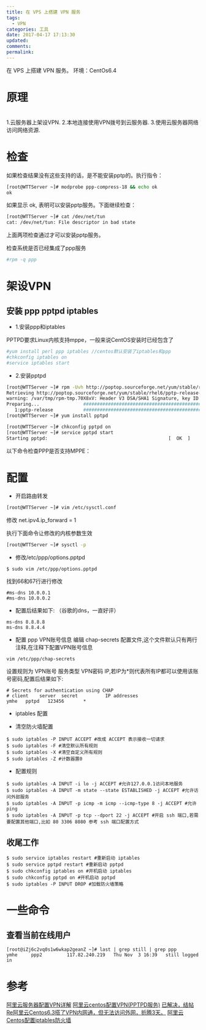 ```yaml
---
title: 在 VPS 上搭建 VPN 服务
tags:
  - VPN
categories: 工具
date: 2017-04-17 17:13:30
updated:
comments:
permalink:
---
```



在 VPS 上搭建 VPN 服务。
环境：CentOs6.4

<!--more-->

# 原理
</br>
1.云服务器上架设VPN.
2.本地连接使用VPN拨号到云服务器.
3.使用云服务器网络访问网络资源.

# 检查

如果检查结果没有这些支持的话，是不能安装pptp的。执行指令：

```bash
[root@WTTServer ~]# modprobe ppp-compress-18 && echo ok
ok
```

如果显示 ok, 表明可以安装pptp服务。下面继续检查：

```bash
[root@WTTServer ~]# cat /dev/net/tun
cat: /dev/net/tun: File descriptor in bad state
```
上面两项检查通过才可以安装pptp服务。

检查系统是否已经集成了ppp服务
```bash
#rpm -q ppp
```

# 架设VPN
## 安装 ppp pptpd iptables

- 1.安装ppp和iptables

PPTPD要求Linux内核支持mppe，一般来说CentOS安装时已经包含了

```bash
#yum install perl ppp iptables //centos默认安装了iptables和ppp
#chkconfig iptables on
#service iptables start
```

- 2.安装pptpd
```bash
[root@WTTServer ~]# rpm -Uvh http://poptop.sourceforge.net/yum/stable/rhel6/pptp-release-current.noarch.rpm
Retrieving http://poptop.sourceforge.net/yum/stable/rhel6/pptp-release-current.noarch.rpm
warning: /var/tmp/rpm-tmp.70X8xV: Header V3 DSA/SHA1 Signature, key ID 862acc42: NOKEY
Preparing...                ########################################### [100%]
   1:pptp-release           ########################################### [100%]
[root@WTTServer ~]# yum install pptpd

[root@WTTServer ~]# chkconfig pptpd on
[root@WTTServer ~]# service pptpd start
Starting pptpd:                                            [  OK  ]
```

以下命令检查PPP是否支持MPPE：

# 配置

- 开启路由转发

```bash
[root@WTTServer ~]# vim /etc/sysctl.conf
```

修改
net.ipv4.ip_forward = 1

执行下面命令让修改的内核参数生效
```bash
[root@WTTServer ~]# sysctl -p
```

- 修改/etc/ppp/options.pptpd  

```
$ sudo vim /etc/ppp/options.pptpd  
```
找到66和67行进行修改
```
#ms-dns 10.0.0.1  
#ms-dns 10.0.0.2  
```

- 配置后结果如下: （谷歌的dns，一直好评）
```
ms-dns 8.8.8.8  
ms-dns 8.8.4.4  
```


- 配置 ppp VPN账号信息
编辑 chap-secrets 配置文件,这个文件默认只有两行注释,在注释下配置VPN账号信息
```
vim /etc/ppp/chap-secrets  
```
设置规则为 VPN账号 服务类型 VPN密码 IP,若IP为*则代表所有IP都可以使用该账号密码,配置后结果如下:
```
# Secrets for authentication using CHAP  
# client    server  secret          IP addresses  
ymhe   pptpd   123456       *  
```


- iptables 配置

- 清空防火墙配置
```
$ sudo iptables -P INPUT ACCEPT #改成 ACCEPT 表示接收一切请求  
$ sudo iptables -F #清空默认所有规则  
$ sudo iptables -X #清空自定义所有规则  
$ sudo iptables -Z #计数器置0  
```
- 配置规则
```
$ sudo iptables -A INPUT -i lo -j ACCEPT #允许127.0.0.1访问本地服务  
$ sudo iptables -A INPUT -m state --state ESTABLISHED -j ACCEPT #允许访问外部服务  
$ sudo iptables -A INPUT -p icmp -m icmp --icmp-type 8 -j ACCEPT #允许 ping  
$ sudo iptables -A INPUT -p tcp --dport 22 -j ACCEPT #开启 ssh 端口,若需要配置其他端口,比如 80 3306 8080 参考 ssh 端口配置方式
```


## 收尾工作
```
$ sudo service iptables restart #重新启动 iptables  
$ sudo service pptpd restart #重新启动 pptpd  
$ sudo chkconfig iptables on #开机启动 iptables  
$ sudo chkconfig pptpd on #开机启动 pptpd  
$ sudo iptables -P INPUT DROP #加载防火墙策略  
```

# 一些命令

## 查看当前在线用户
```
[root@iZj6c2vq0s1w6wkap2geanZ ~]# last | grep still | grep ppp
ymhe     ppp2         117.82.240.219   Thu Nov  3 16:39   still logged in
```

# 参考
[阿里云服务器配置VPN详解](https://bbs.aliyun.com/read/162297.html)
[阿里云centos配置VPN(PPTPD服务)](http://blog.sina.com.cn/s/blog_3eba8f1c0102uxyc.html)
[已解决，结帖Re阿里云Centos6.3搭了VPN内网通，但无法访问外网，折腾3天。](https://bbs.aliyun.com/read/163732.html?ordertype=desc&displayMode=1)
[阿里云Centos配置iptables防火墙](http://blog.kkyun.com/?p=50)